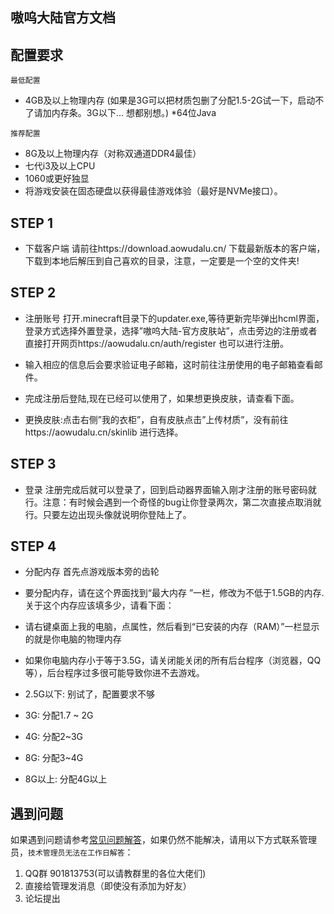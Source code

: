 ## 嗷呜大陆官方文档

## 配置要求

`最低配置`

* 4GB及以上物理内存 (如果是3G可以把材质包删了分配1.5-2G试一下，启动不了请加内存条。3G以下… 想都别想。)
*64位Java

`推荐配置`

* 8G及以上物理内存（对称双通道DDR4最佳）
* 七代i3及以上CPU
* 1060或更好独显
* 将游戏安装在固态硬盘以获得最佳游戏体验（最好是NVMe接口）。

## STEP 1

* 下载客户端
请前往https://download.aowudalu.cn/ 下载最新版本的客户端，下载到本地后解压到自己喜欢的目录，注意，一定要是一个空的文件夹!

## STEP 2

* 注册账号
打开.minecraft目录下的updater.exe,等待更新完毕弹出hcml界面，登录方式选择外置登录，选择”嗷呜大陆-官方皮肤站”，点击旁边的注册或者直接打开网页https://aowudalu.cn/auth/register 也可以进行注册。

* 输入相应的信息后会要求验证电子邮箱，这时前往注册使用的电子邮箱查看邮件。

* 完成注册后登陆,现在已经可以使用了，如果想更换皮肤，请查看下面。

* 更换皮肤:点击右侧”我的衣柜”，自有皮肤点击”上传材质”，没有前往https://aowudalu.cn/skinlib 进行选择。

## STEP 3

* 登录
注册完成后就可以登录了，回到启动器界面输入刚才注册的账号密码就行。注意：有时候会遇到一个奇怪的bug让你登录两次，第二次直接点取消就行。只要左边出现头像就说明你登陆上了。

## STEP 4

* 分配内存
首先点游戏版本旁的齿轮

* 要分配内存，请在这个界面找到“最大内存 ”一栏，修改为不低于1.5GB的内存.
关于这个内存应该填多少，请看下面：

* 请右键桌面上我的电脑，点属性，然后看到“已安装的内存（RAM）”一栏显示的就是你电脑的物理内存

* 如果你电脑内存小于等于3.5G，请关闭能关闭的所有后台程序（浏览器，QQ等），后台程序过多很可能导致你进不去游戏。
* 2.5G以下: 别试了，配置要求不够
* 3G: 分配1.7 ~ 2G
* 4G: 分配2~3G
* 8G: 分配3~4G
* 8G以上: 分配4G以上 

## 遇到问题

如果遇到问题请参考[常见问题解答](FAQ.md)，如果仍然不能解决，请用以下方式联系管理员，`技术管理员无法在工作日解答`：

1. QQ群 901813753(可以请教群里的各位大佬们)
2. 直接给管理发消息（即使没有添加为好友）
3. 论坛提出